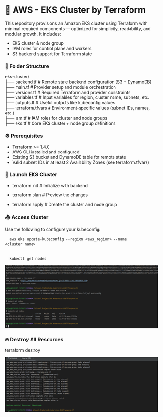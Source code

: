 # 🚀 AWS - EKS Cluster by Terraform

This repository provisions an Amazon EKS cluster using Terraform with minimal required components — optimized for simplicity, readability, and modular growth. It includes:
- EKS cluster & node group
- IAM roles for control plane and workers
- S3 backend support for Terraform state



### 📁 Folder Structure

eks-cluster/                                                                    
                        ├── backend.tf                      # Remote state backend configuration (S3 + DynamoDB)                  
                        ├── main.tf                         # Provider setup and module orchestration                                 
                        ├── versions.tf           # Required Terraform and provider constraints                                 
                        ├── variables.tf          # Input variables for region, cluster name, subnets, etc.                       
                        ├── outputs.tf            # Useful outputs like kubeconfig values                                         
                        ├── terraform.tfvars      # Environment-specific values (subnet IDs, names, etc.)                            
                        ├── iam.tf                # IAM roles for cluster and node groups                                      
                        ├── eks.tf                # Core EKS cluster + node group definitions                                  


###  ⚙️ Prerequisites
- Terraform >= 1.4.0
- AWS CLI installed and configured
- Existing S3 bucket and DynamoDB table for remote state
- Valid subnet IDs in at least 2 Availability Zones (see terraform.tfvars)

### 🏁 Launch EKS Cluster
- terraform init        # Initialize with backend


- terraform plan        # Preview the changes


- terraform apply       # Create the cluster and node group



### 📤 Access Cluster

Use the following to configure your kubeconfig:


      aws eks update-kubeconfig --region <aws_region> --name <cluster_name>                

      
      kubectl get nodes

![Access Cluster](eksvalidate.png)


### 🔥 Destroy All Resources

terraform destroy

![Destroy All Resources](eksdetsory.png)




